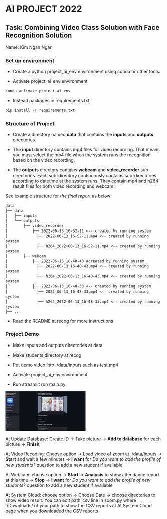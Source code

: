 #  AI PROJECT 2022
## Task: Combining Video Class Solution with Face Recognition Solution
Name: Kim Ngan Ngan

### Set up environment
+ Create a python project_ai_env environment using conda or other tools.

+ Activate project_ai_env environment
```bash
conda activate project_ai_env
```
+ Instead packages in requirements.txt
```bash
pip install -r requirements.txt
```

### Structure of Project

- Create a directory named **data** that contains the **inputs** and **outputs** directories. 

+ The **input** directory contains mp4 files for video recording. That means you must select the mp4 file when the system runs the recognition based on the video recording. 

+ The **outputs** directory contains **webcam** and **video_recorder** sub-directories. Each sub-directory continuously contains sub-directories according to datetime at the system runs. They contain mp4 and h264 result files for both video recording and webcam.

See  example structure for *the final report* as below:
```
data
├── data
│   ├── inputs
│   └── outputs
│       ├── video_recorder
│           ├── 2022-06-13_16-52-11 <-- created by running system
│             ├── 2022-06-13_16-52-11.mp4 <-- created by running system
│             ├── h264_2022-06-13_16-52-11.mp4 <-- created by running system
│       ├── webcam
│           ├── 2022-06-13_16-40-43 #created by running system
│             ├── 2022-06-13_16-40-43.mp4 <-- created by running system
│             ├── h264_2022-06-13_16-40-43.mp4 <-- created by running system
│           ├── 2022-06-13_16-48-33 <-- created by running system
│             ├── 2022-06-13_16-48-33.mp4 <-- created by running system
│             ├── h264_2022-06-13_16-48-33.mp4 <-- created by running system
├── ...
```
- Read the README at recog for more instructions

### Project Demo
+ Make inputs and outputs directories at data

+ Make students directory at recog

+ Put demo video into ./data/inputs such as test.mp4



+ Activate project_ai_env environment

+ Run streamlit run main.py

<img src="interface.png" alt="output" style="zoom:25%;" />

At Update Database: Create ID -> Take picture -> **Add to database** for each picture -> **Finish**

At Video Recoding: Choose option -> Load video of zoom at ./data/inputs -> **Start** and wait a few minutes -> **I want** for *Do you want to add the profile of new students?* question to add a new student if available

At Webcam: choose option -> **Start** -> **Analysis** to show attendance report at this time -> **Stop** -> **I want** for *Do you want to add the profile of new students?* question to add a new student if available

At System Cloud: choose option -> Choose Date -> choose directories to show video result. You can edit path_csv line in zoom.py where ./Downloads/ of your path to show the CSV reports at At System Cloud page when you downloaded the CSV reports
